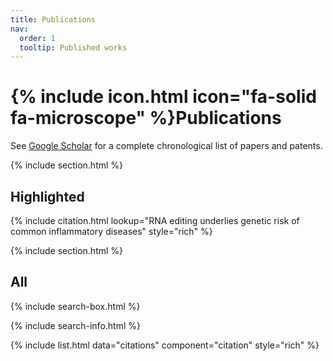 ```yaml
---
title: Publications
nav:
  order: 1
  tooltip: Published works
---
```


# {% include icon.html icon="fa-solid fa-microscope" %}Publications

See [Google Scholar](https://scholar.google.com/citations?hl=en&user=X8vxiMMAAAAJ&view_op=list_works&sortby=pubdate) for a complete chronological list of papers and patents.

{% include section.html %}

## Highlighted

{% include citation.html lookup="RNA editing underlies genetic risk of common inflammatory diseases" style="rich" %}

{% include section.html %}

## All

{% include search-box.html %}

{% include search-info.html %}

{% include list.html data="citations" component="citation" style="rich" %}
